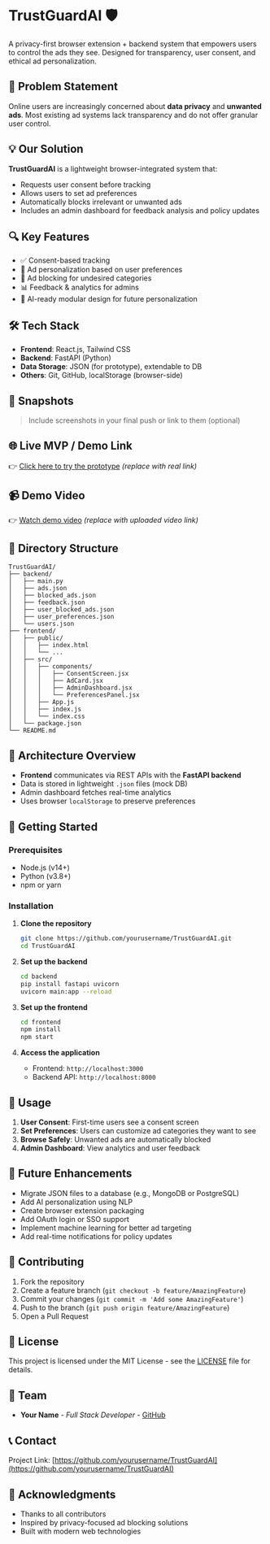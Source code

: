 # TrustGuardAI 🛡️

A privacy-first browser extension + backend system that empowers users to control the ads they see. Designed for transparency, user consent, and ethical ad personalization.

## 🚀 Problem Statement

Online users are increasingly concerned about **data privacy** and **unwanted ads**. Most existing ad systems lack transparency and do not offer granular user control.

## 💡 Our Solution

**TrustGuardAI** is a lightweight browser-integrated system that:
- Requests user consent before tracking
- Allows users to set ad preferences
- Automatically blocks irrelevant or unwanted ads
- Includes an admin dashboard for feedback analysis and policy updates

## 🔍 Key Features

- ✅ Consent-based tracking
- 🎯 Ad personalization based on user preferences
- 🚫 Ad blocking for undesired categories
- 📊 Feedback & analytics for admins
- 🧠 AI-ready modular design for future personalization

## 🛠️ Tech Stack

- **Frontend**: React.js, Tailwind CSS
- **Backend**: FastAPI (Python)
- **Data Storage**: JSON (for prototype), extendable to DB
- **Others**: Git, GitHub, localStorage (browser-side)

## 📸 Snapshots

> Include screenshots in your final push or link to them (optional)

## 🌐 Live MVP / Demo Link

👉 [Click here to try the prototype](#) *(replace with real link)*

## 📹 Demo Video

👉 [Watch demo video](#) *(replace with uploaded video link)*

## 📁 Directory Structure

```
TrustGuardAI/
├── backend/
│   ├── main.py
│   ├── ads.json
│   ├── blocked_ads.json
│   ├── feedback.json
│   ├── user_blocked_ads.json
│   ├── user_preferences.json
│   └── users.json
├── frontend/
│   ├── public/
│   │   ├── index.html
│   │   └── ...
│   ├── src/
│   │   ├── components/
│   │   │   ├── ConsentScreen.jsx
│   │   │   ├── AdCard.jsx
│   │   │   ├── AdminDashboard.jsx
│   │   │   └── PreferencesPanel.jsx
│   │   ├── App.js
│   │   ├── index.js
│   │   └── index.css
│   └── package.json
└── README.md
```

## 🧭 Architecture Overview

- **Frontend** communicates via REST APIs with the **FastAPI backend**
- Data is stored in lightweight `.json` files (mock DB)
- Admin dashboard fetches real-time analytics
- Uses browser `localStorage` to preserve preferences

## 🚀 Getting Started

### Prerequisites

- Node.js (v14+)
- Python (v3.8+)
- npm or yarn

### Installation

1. **Clone the repository**
   ```bash
   git clone https://github.com/yourusername/TrustGuardAI.git
   cd TrustGuardAI
   ```

2. **Set up the backend**
   ```bash
   cd backend
   pip install fastapi uvicorn
   uvicorn main:app --reload
   ```

3. **Set up the frontend**
   ```bash
   cd frontend
   npm install
   npm start
   ```

4. **Access the application**
   - Frontend: `http://localhost:3000`
   - Backend API: `http://localhost:8000`

## 🎯 Usage

1. **User Consent**: First-time users see a consent screen
2. **Set Preferences**: Users can customize ad categories they want to see
3. **Browse Safely**: Unwanted ads are automatically blocked
4. **Admin Dashboard**: View analytics and user feedback

## 🔮 Future Enhancements

- Migrate JSON files to a database (e.g., MongoDB or PostgreSQL)
- Add AI personalization using NLP
- Create browser extension packaging
- Add OAuth login or SSO support
- Implement machine learning for better ad targeting
- Add real-time notifications for policy updates

## 🤝 Contributing

1. Fork the repository
2. Create a feature branch (`git checkout -b feature/AmazingFeature`)
3. Commit your changes (`git commit -m 'Add some AmazingFeature'`)
4. Push to the branch (`git push origin feature/AmazingFeature`)
5. Open a Pull Request

## 📄 License

This project is licensed under the MIT License - see the [LICENSE](LICENSE) file for details.

## 👥 Team

- **Your Name** - *Full Stack Developer* - [GitHub](https://github.com/yourusername)

## 📞 Contact

Project Link: [https://github.com/yourusername/TrustGuardAI](https://github.com/yourusername/TrustGuardAI)

## 🙏 Acknowledgments

- Thanks to all contributors
- Inspired by privacy-focused ad blocking solutions
- Built with modern web technologies